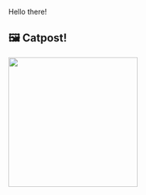 Hello there!



## 🖼️ Catpost!

<sub>
    <img src="https://cdn2.thecatapi.com/images/2jp.jpg" height="256">
</sub>

